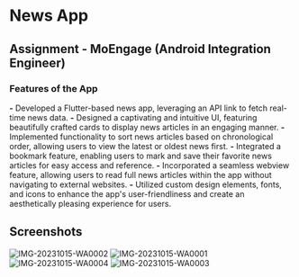 # News App
## Assignment - MoEngage (Android Integration Engineer)

### Features of the App
**-** Developed a Flutter-based news app, leveraging an API link to fetch real-time news data.
**-** Designed a captivating and intuitive UI, featuring beautifully crafted cards to display news articles in an engaging manner.
**-** Implemented functionality to sort news articles based on chronological order, allowing users to view the latest or oldest news first.
**-** Integrated a bookmark feature, enabling users to mark and save their favorite news articles for easy access and reference.
**-** Incorporated a seamless webview feature, allowing users to read full news articles within the app without navigating to external websites.
**-** Utilized custom design elements, fonts, and icons to enhance the app's user-friendliness and create an aesthetically pleasing experience for users.

## Screenshots
![IMG-20231015-WA0002](https://github.com/namanx19/NewsApp-Flutter/assets/71885262/7d659502-3215-40d1-a1c5-f6bd47d3f731)
![IMG-20231015-WA0001](https://github.com/namanx19/NewsApp-Flutter/assets/71885262/52b9c76d-d173-4434-a6ae-88370e9951b7)
![IMG-20231015-WA0004](https://github.com/namanx19/NewsApp-Flutter/assets/71885262/08988edb-c27f-4f8d-95c9-aec045647e3e)
![IMG-20231015-WA0003](https://github.com/namanx19/NewsApp-Flutter/assets/71885262/4f1fd9d5-4107-4138-8999-b748306243ed)
